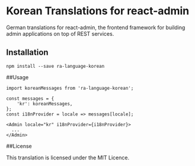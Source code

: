 # Korean Translations for react-admin

German translations for react-admin, the frontend framework for building admin applications on top of REST services.

## Installation

```
npm install --save ra-language-korean
```

##Usage

```
import koreanMessages from 'ra-language-korean';

const messages = {
    'kr': koreanMessages,
};
const i18nProvider = locale => messages[locale];

<Admin locale="kr" i18nProvider={i18nProvider}>
  ...
</Admin>
```

##License

This translation is licensed under the MIT Licence.
